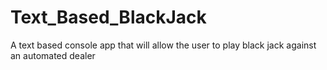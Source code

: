 # Text_Based_BlackJack
A text based console app that will allow the user to play black jack against an automated dealer
